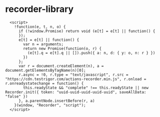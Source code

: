 # recorder-library


      <script>
        !function(e, t, n, o) {
          if (!window.Promise) return void (e[t] = e[t] || function() {
          });
          e[t] = e[t] || function() {
            var n = arguments;
            return new Promise(function(o, r) {
              (e[t].q = e[t].q || []).push({ a: n, d: { y: o, n: r } })
            })
          };
          var r = document.createElement(n), a = document.getElementsByTagName(n)[0];
          r.async = !0, r.type = "text/javascript", r.src = "https://cdn.testrigor.com/actions-recorder.min.js", r.onload = r.onreadystatechange = function() {
            this.readyState && "complete" !== this.readyState || new Recorder.init({ token: "uuid-uuid-uuid-uuid-uuid", saveAllData: "false" })
          }, a.parentNode.insertBefore(r, a)
        }(window, "Recorder", "script");
      </script>
